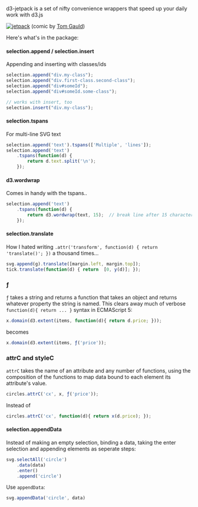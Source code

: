 d3-jetpack is a set of nifty convenience wrappers that speed up your daily work with d3.js

[![jetpack](http://36.media.tumblr.com/tumblr_m4kkxd8nWB1rwkrdbo1_500.jpg)](http://myjetpack.tumblr.com/post/23725103159)
  (comic by [Tom Gauld](http://myjetpack.tumblr.com/]))

Here's what's in the package:

#### selection.append / selection.insert

Appending and inserting with classes/ids 

```js
selection.append("div.my-class");
selection.append("div.first-class.second-class");
selection.append("div#someId");
selection.append("div#someId.some-class");

// works with insert, too
selection.insert("div.my-class");
```

#### selection.tspans

For multi-line SVG text

```js
selection.append('text').tspans(['Multiple', 'lines']);
selection.append('text')
    .tspans(function(d) {
        return d.text.split('\n');
    });
```

#### d3.wordwrap

Comes in handy with the tspans..

```js    f
selection.append('text')
    .tspans(function(d) {
        return d3.wordwrap(text, 15);  // break line after 15 characters
    });
```

#### selection.translate

How I hated writing ``.attr('transform', function(d) { return 'translate()'; })`` a thousand times...

```js
svg.append(g).translate([margin.left, margin.top]);
tick.translate(function(d) { return  [0, y(d)]; });
```

### ƒ

`ƒ` takes a string and returns a function that takes an object and returns whatever property the string is named. This clears away much of verbose `function(d){ return ... }` syntax in ECMAScript 5:

```js
x.domain(d3.extent(items, function(d){ return d.price; }));
```

becomes 

```js
x.domain(d3.extent(items, ƒ('price'));
```

### attrC and styleC
`attrC` takes the name of an attribute and any number of functions, using the composition of the functions to map data bound to each element its attribute's value. 

```js
circles.attrC('cx', x, ƒ('price'));
```

Instead of 

```js
circles.attrC('cx', function(d){ return x(d.price); });
```

#### selection.appendData

Instead of making an empty selection, binding a data, taking the enter selection and appending elements as seperate steps:

```js
svg.selectAll('circle')
    .data(data)
    .enter()
    .append('circle')    
```

Use `appendData`:


```js
svg.appendData('circle', data)
```